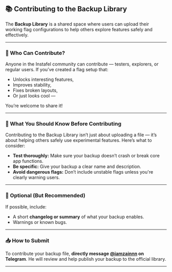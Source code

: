 ## 📚 Contributing to the Backup Library

The **Backup Library** is a shared space where users can upload their working flag configurations to help others explore features safely and effectively.

---

### 👤 Who Can Contribute?

Anyone in the Instafel community can contribute — testers, explorers, or regular users. If you’ve created a flag setup that:
- Unlocks interesting features,
- Improves stability,
- Fixes broken layouts,
- Or just looks cool —

You’re welcome to share it!

---

### 📌 What You Should Know Before Contributing

Contributing to the Backup Library isn’t just about uploading a file — it’s about helping others safely use experimental features. Here’s what to consider:

- **Test thoroughly:** Make sure your backup doesn’t crash or break core app functions.
- **Be specific:** Give your backup a clear name and description.
- **Avoid dangerous flags:** Don’t include unstable flags unless you're clearly warning users.

---

### 🧾 Optional (But Recommended)

If possible, include:
- A short **changelog or summary** of what your backup enables.
- Warnings or known bugs.

---

### 📥 How to Submit

To contribute your backup file, **directly message [@iamzainnn](https://t.me/iamzainnn) on Telegram**. He will review and help publish your backup to the official library.

---
